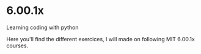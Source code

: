 # 6.00.1x
Learning coding with python

Here you'll find the different exercices, I will made on following MIT 6.00.1x courses.
